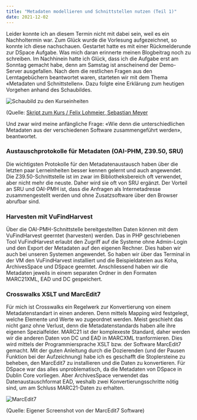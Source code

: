 ```yaml
---
title: "Metadaten modellieren und Schnittstellen nutzen (Teil 1)"
date: 2021-12-02
---
```

Leider konnte ich an diesem Termin nicht mit dabei sein, weil es ein Nachholtermin war. Zum Glück wurde die Vorlesung aufgezeichnet, so konnte ich diese nachschauen. Gestartet hatte es mit einer Rückmelderunde zur DSpace Aufgabe. Was mich daran erinnerte meinen Blogbeitrag noch zu schreiben. Im Nachhinein hatte ich Glück, dass ich die Aufgabe erst am Sonntag gemacht habe, denn am Samstag ist anscheinend der Demo-Server ausgefallen. 
Nach dem die restlichen Fragen aus den Lerntagebüchern beantwortet waren, starteten wir mit dem Thema «Metadaten und Schnittstellen». Dazu folgte eine Erklärung zum heutigen Vorgehen anhand des Schaubildes.  

![Schaubild zu den Kurseinheiten]( https://i.ibb.co/rHFD1SH/Schaubild.png)  

(Quelle: [Skript zum Kurs / Felix Lohmeier, Sebastian Meyer](https://bain.felixlohmeier.de/#/05_metadaten-modellieren-und-schnittstellen-nutzen?id=zwischenstand-schaubild)  

Und zwar wird meine anfängliche Frage: «Wie denn die unterschiedlichen Metadaten aus der verschiedenen Software zusammengeführt werden», beantwortet.  

### Austauschprotokolle für Metadaten (OAI-PHM, Z39.50, SRU)
Die wichtigsten Protokolle für den Metadatenaustausch haben über die letzten paar Lerneinheiten besser kennen gelernt und auch angewendet. Die Z39.50-Schnittstelle ist im zwar im Bibliotheksbereich oft verwendet, aber nicht mehr die neuste. Daher wird sie oft von SRU ergänzt. Der Vorteil an SRU und OAI-PMH ist, dass die Anfragen als Internetadresse zusammengestellt werden und ohne Zusatzsoftware über den Browser abrufbar sind.  

### Harvesten mit VuFindHarvest
Über die OAI-PMH-Schnittstelle bereitgestellten Daten können mit dem VuFindHarvest geerntet (harvesten) werden. Das in PHP geschriebenen Tool VuFindHarvest erlaubt den Zugriff auf die Systeme ohne Admin-Login und den Export der Metadaten auf den eigenen Rechner. Dies haben wir auch bei unseren Systemen angewendet. So haben wir über das Terminal in der VM den VuFindHarvest installiert und die Beispieldateien aus Koha, ArchivesSpace und DSpace geerntet. Anschliessend haben wir die Metadaten jeweils in einem separaten Ordner in den Formaten MARC21XML, EAD und DC gespeichert.  

### Crosswalks XSLT und MarcEdit7
Für mich ist Crosswalks ein Regelwerk zur Konvertierung von einem Metadatenstandart in einen anderen. Denn mittels Mapping wird festgelegt, welche Elemente und Werte wo zugeordnet werden. Meist geschieht das nicht ganz ohne Verlust, denn die Metadatenstandards haben alle ihre eigenen Spezialfelder. MARC21 ist der komplexeste Standard, daher werden wir die anderen Daten von DC und EAD in MARCXML tranformieren. Dies wird mittels der Programmiersprache XSLT bzw. der Software MarcEdit7 gemacht. Mit der guten Anleitung durch die Dozierenden (und der Pausen Funktion bei der Aufzeichnung) habe ich es geschafft die Stoplersteine zu beheben, den MarcEdit7 zu installieren und die Daten zu konvertieren. Für DSpace war das alles unproblematisch, da die Metadaten von DSpace in Dublin Core vorliegen. Aber ArchivesSpace verwendet das Datenaustauschformat EAD, weshalb zwei Konvertierungsschritte nötig sind, um am Schluss MARC21-Daten zu erhalten.  

![MarcEdit7]( https://i.ibb.co/bL9mRqd/Marc-Edit7.png)  

(Quelle: Eigener Screenshot von der MarcEdit7 Software)

